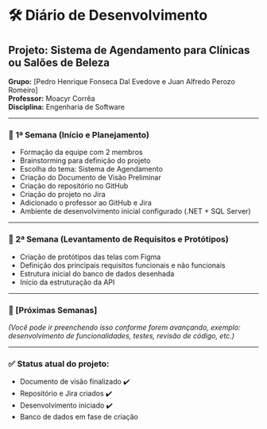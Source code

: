 # 🛠️ Diário de Desenvolvimento

## Projeto: Sistema de Agendamento para Clínicas ou Salões de Beleza
**Grupo:** [Pedro Henrique Fonseca Dal Evedove e Juan Alfredo Perozo Romeiro]  
**Professor:** Moacyr Corrêa  
**Disciplina:** Engenharia de Software  

---

### 📅 1ª Semana (Início e Planejamento)

- Formação da equipe com 2 membros
- Brainstorming para definição do projeto
- Escolha do tema: Sistema de Agendamento
- Criação do Documento de Visão Preliminar
- Criação do repositório no GitHub
- Criação do projeto no Jira
- Adicionado o professor ao GitHub e Jira
- Ambiente de desenvolvimento inicial configurado (.NET + SQL Server)

---

### 📅 2ª Semana (Levantamento de Requisitos e Protótipos)

- Criação de protótipos das telas com Figma
- Definição dos principais requisitos funcionais e não funcionais
- Estrutura inicial do banco de dados desenhada
- Início da estruturação da API

---

### 📅 [Próximas Semanas]

*(Você pode ir preenchendo isso conforme forem avançando, exemplo: desenvolvimento de funcionalidades, testes, revisão de código, etc.)*

---

### ✅ Status atual do projeto:

- Documento de visão finalizado ✔️  
- Repositório e Jira criados ✔️  
- Desenvolvimento iniciado ✔️  
- Banco de dados em fase de criação  
